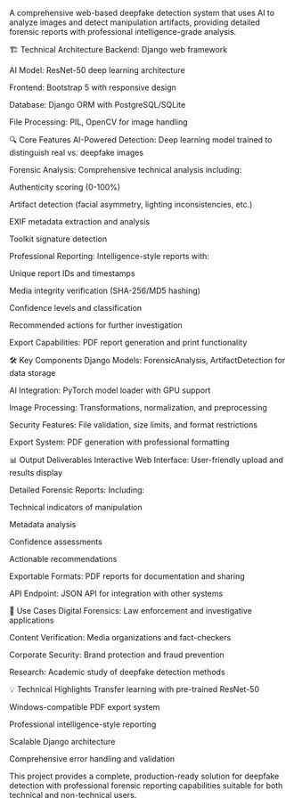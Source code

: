 A comprehensive web-based deepfake detection system that uses AI to analyze images and detect manipulation artifacts, providing detailed forensic reports with professional intelligence-grade analysis.

🏗️ Technical Architecture
Backend: Django web framework

AI Model: ResNet-50 deep learning architecture

Frontend: Bootstrap 5 with responsive design

Database: Django ORM with PostgreSQL/SQLite

File Processing: PIL, OpenCV for image handling

🔍 Core Features
AI-Powered Detection: Deep learning model trained to distinguish real vs. deepfake images

Forensic Analysis: Comprehensive technical analysis including:

Authenticity scoring (0-100%)

Artifact detection (facial asymmetry, lighting inconsistencies, etc.)

EXIF metadata extraction and analysis

Toolkit signature detection

Professional Reporting: Intelligence-style reports with:

Unique report IDs and timestamps

Media integrity verification (SHA-256/MD5 hashing)

Confidence levels and classification

Recommended actions for further investigation

Export Capabilities: PDF report generation and print functionality

🛠️ Key Components
Django Models: ForensicAnalysis, ArtifactDetection for data storage

AI Integration: PyTorch model loader with GPU support

Image Processing: Transformations, normalization, and preprocessing

Security Features: File validation, size limits, and format restrictions

Export System: PDF generation with professional formatting

📊 Output Deliverables
Interactive Web Interface: User-friendly upload and results display

Detailed Forensic Reports: Including:

Technical indicators of manipulation

Metadata analysis

Confidence assessments

Actionable recommendations

Exportable Formats: PDF reports for documentation and sharing

API Endpoint: JSON API for integration with other systems

🎯 Use Cases
Digital Forensics: Law enforcement and investigative applications

Content Verification: Media organizations and fact-checkers

Corporate Security: Brand protection and fraud prevention

Research: Academic study of deepfake detection methods

💡 Technical Highlights
Transfer learning with pre-trained ResNet-50

Windows-compatible PDF export system

Professional intelligence-style reporting

Scalable Django architecture

Comprehensive error handling and validation

This project provides a complete, production-ready solution for deepfake detection with professional forensic reporting capabilities suitable for both technical and non-technical users.
